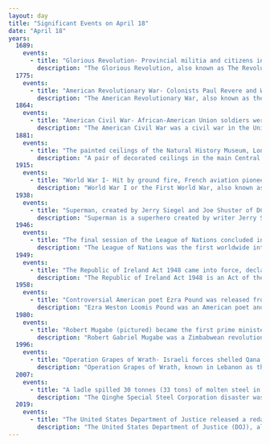 ```yaml
---
layout: day
title: "Significant Events on April 18"
date: "April 18"
years:
  1689:
    events:
      - title: "Glorious Revolution- Provincial militia and citizens in Boston revolted, arresting officials of the Dominion of New England."
        description: "The Glorious Revolution, also known as The Revolution of 1688, was the deposition of James II and VII in November 1688. He was replaced by his daughter Mary II and her Dutch husband, William III of Orange, a nephew of James who thereby had an interest to the throne irrespective of his marriage to Mary, his first cousin. The two ruled as joint monarchs of England, Scotland, and Ireland until Mary's death in 1694, when William became ruler in his own right. Jacobitism, the political movement that aimed to restore the exiled James or his descendants in the House of Stuart to the throne, persisted into the late 18th century. William's invasion was the last successful invasion of England."
  1775:
    events:
      - title: "American Revolutionary War- Colonists Paul Revere and William Dawes, later joined by Samuel Prescott, began a midnight ride to warn residents of Lexington and Concord, Massachusetts, about the impending arrival of British troops."
        description: "The American Revolutionary War, also known as the Revolutionary War or American War of Independence, was an armed conflict that comprised the final eight years of the broader American Revolution, in which American Patriot forces organized as the Continental Army and commanded by George Washington defeated the British Army. The conflict was fought in North America, the Caribbean, and the Atlantic Ocean. The war ended with the Treaty of Paris (1783), which resulted in the establishment of the United States of America as an independent nation, which was recognized by Great Britain and other nations of the world."
  1864:
    events:
      - title: "American Civil War- African-American Union soldiers were massacred and mutilated during and after the Battle of Poison Spring."
        description: "The American Civil War was a civil war in the United States between the Union and the Confederacy, which was formed in 1861 by states that had seceded from the Union. The central conflict leading to war was a dispute over whether slavery should be permitted to expand into the western territories, leading to more slave states, or be prohibited from doing so, which many believed would place slavery on a course of ultimate extinction."
  1881:
    events:
      - title: "The painted ceilings of the Natural History Museum, London, were unveiled when the building opened its doors to the public."
        description: "A pair of decorated ceilings in the main Central Hall and smaller North Hall of the Natural History Museum in South Kensington, London, were unveiled at the building's opening in 1881. They were designed by the museum's architect Alfred Waterhouse and painted by the artist Charles James Lea. The ceiling of the Central Hall consists of 162 panels, 108 of which depict plants considered significant to the history of the museum, to the British Empire or the museum's visitors and the remainder are highly stylised decorative botanical paintings. The ceiling of the smaller North Hall consists of 36 panels, 18 of which depict plants growing in the British Isles. Painted directly onto the plaster of the ceilings, they also make use of gilding for visual effect."
  1915:
    events:
      - title: "World War I- Hit by ground fire, French aviation pioneer Roland Garros (pictured) landed his aircraft behind enemy lines and was taken prisoner."
        description: "World War I or the First World War, also known as the Great War, was a global conflict between two coalitions- the Allies and the Central Powers. Fighting took place mainly in Europe and the Middle East, as well as in parts of Africa and the Asia-Pacific, and in Europe was characterised by trench warfare; the widespread use of artillery, machine guns, and chemical weapons (gas); and the introductions of tanks and aircraft. World War I was one of the deadliest conflicts in history, resulting in an estimated 10 million military dead and more than 20 million wounded, plus some 10 million civilian dead from causes including genocide. The movement of large numbers of people was a major factor in the deadly Spanish flu pandemic."
  1938:
    events:
      - title: "Superman, created by Jerry Siegel and Joe Shuster of DC Comics, made his debut in Action Comics #1, the first true superhero comic book."
        description: "Superman is a superhero created by writer Jerry Siegel and artist Joe Shuster, and first appeared in the comic book Action Comics #1, published in America on April 18, 1938. Superman has been regularly published in American comic books since 1938, and has been adapted to other media including radio serials, novels, films, television shows, theater, and video games."
  1946:
    events:
      - title: "The final session of the League of Nations concluded in Geneva, with delegates agreeing to transfer much of its assets to the United Nations."
        description: "The League of Nations was the first worldwide intergovernmental organisation whose principal mission was to maintain world peace. It was founded on 10 January 1920 by the Paris Peace Conference that ended the First World War. The main organisation ceased operations on 18 April 1946 when many of its components were relocated into the new United Nations (UN). As the template for modern global governance, the League profoundly shaped the modern world."
  1949:
    events:
      - title: "The Republic of Ireland Act 1948 came into force, declaring Ireland a republic and terminating its membership in the British Commonwealth of Nations."
        description: "The Republic of Ireland Act 1948 is an Act of the Oireachtas which declares that the description of Ireland is the Republic of Ireland, and vests in the president of Ireland the power to exercise the executive authority of the state in its external relations, on the advice of the Government of Ireland. The Act was signed into law on 21 December 1948 and came into force on 18 April 1949, Easter Monday, the 33rd anniversary of the beginning of the Easter Rising."
  1958:
    events:
      - title: "Controversial American poet Ezra Pound was released from St. Elizabeths Hospital, a psychiatric hospital in Washington, D.C., in which he had been incarcerated for twelve years."
        description: "Ezra Weston Loomis Pound was an American poet and critic, a major figure in the early modernist poetry movement, and a collaborator in Fascist Italy and the Salò Republic during World War II. His works include Ripostes (1912), Hugh Selwyn Mauberley (1920), and his 800-page epic poem The Cantos."
  1980:
    events:
      - title: "Robert Mugabe (pictured) became the first prime minister of Zimbabwe, beginning a 37-year period in power."
        description: "Robert Gabriel Mugabe was a Zimbabwean revolutionary and politician who served as Prime Minister of Zimbabwe from 1980 to 1987 and then as President from 1987 to 2017. He served as Leader of the Zimbabwe African National Union (ZANU) from 1975 to 1980 and led its successor political party, the ZANU – Patriotic Front (ZANU–PF), from 1980 to 2017. Ideologically an African nationalist, during the 1970s and 1980s he identified as a Marxist–Leninist, and as a socialist during the 1990s and the remainder of his career."
  1996:
    events:
      - title: "Operation Grapes of Wrath- Israeli forces shelled Qana, Lebanon, killing at least 100 civilians and injuring more than 110 others at a United Nations compound."
        description: "Operation Grapes of Wrath, known in Lebanon as the April Aggression, was a seventeen-day campaign of the Israeli Defense Forces (IDF) against Hezbollah in 1996 which attempted to end the Iran-backed group's rocket attacks on northern Israeli civilian centres by forcing the group north of the Litani River, out of easy range of these civilian centres. Prior to the operation, Hezbollah had launched 151 rockets from Lebanon into Israel, killing two Israeli civilians and seriously wounding 24 other Israeli civilians."
  2007:
    events:
      - title: "A ladle spilled 30 tonnes (33 tons) of molten steel in a factory in Liaoning, China, killing 32 workers."
        description: "The Qinghe Special Steel Corporation disaster was an industrial disaster that occurred on April 18, 2007, in Qinghe District, Tieling, Liaoning, China. Thirty-two people were killed and six were injured when a ladle used to transport molten steel separated from an overhead rail in the Qinghe Special Steel Corporation factory."
  2019:
    events:
      - title: "The United States Department of Justice released a redacted version of the Mueller report about the investigation of Russian influence on the U.S. presidential election to Congress and the public."
        description: "The United States Department of Justice (DOJ), also known as the Justice Department, is a federal executive department of the U.S. government that oversees the domestic enforcement of federal laws and the administration of justice. It is equivalent to the justice or interior ministries of other countries. The department is headed by the U.S. attorney general, who reports directly to the president of the United States and is a member of the president's Cabinet. Pam Bondi has served as U.S. attorney general since February 4, 2025."
---
```

